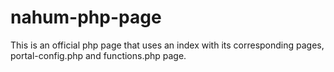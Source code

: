 # nahum-php-page
This is an official php page that uses an index with its corresponding pages, portal-config.php and functions.php page.
